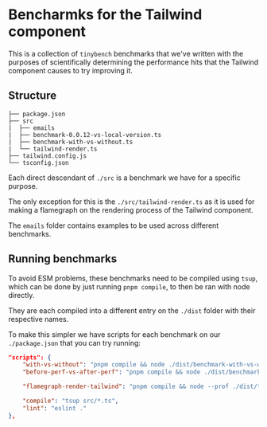 # Bencharmks for the Tailwind component

This is a collection of `tinybench` benchmarks that we've written with the purposes of scientifically
determining the performance hits that the Tailwind component causes to try improving it.

## Structure

```
├── package.json
├── src
|  ├── emails
|  ├── benchmark-0.0.12-vs-local-version.ts
|  ├── benchmark-with-vs-without.ts
|  └── tailwind-render.ts
├── tailwind.config.js
└── tsconfig.json
```

Each direct descendant of `./src` is a benchmark we have for a specific purpose.

The only exception for this is the `./src/tailwind-render.ts` as it is used for making a
flamegraph on the rendering process of the Tailwind component.

The `emails` folder contains examples to be used across different benchmarks.

## Running benchmarks

To avoid ESM problems, these benchmarks need to be compiled using `tsup`,
which can be done by just running `pnpm compile`, to then be ran with node directly.

They are each compiled into a different entry on the `./dist` folder with their respective names.

To make this simpler we have scripts for each benchmark on our `./package.json` that you can try running:

```json
"scripts": {
    "with-vs-without": "pnpm compile && node ./dist/benchmark-with-vs-without.js",
    "before-perf-vs-after-perf": "pnpm compile && node ./dist/benchmark-0.0.12-vs-local-version",

    "flamegraph-render-tailwind": "pnpm compile && node --prof ./dist/tailwind-render && node --prof-process --preprocess -j isolate*.log | flamebearer",

    "compile": "tsup src/*.ts",
    "lint": "eslint ."
},
```
